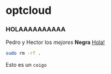 # optcloud
### HOLAAAAAAAAAA
Pedro y Hector los *mejores*
**Negra**
[Hola!](https://google.com)
```bash
sudo rm -rf .
```
Esto es un `coigo`
